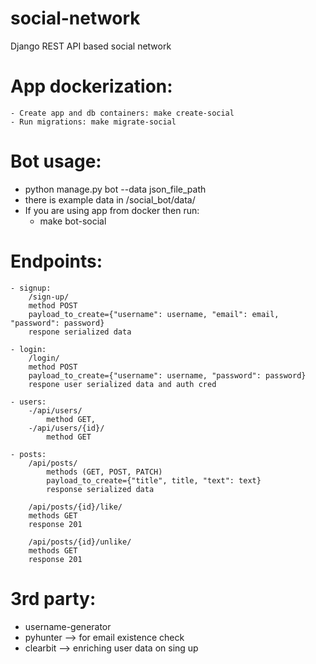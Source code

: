 # social-network
Django REST API based social network

# App dockerization:

    - Create app and db containers: make create-social
    - Run migrations: make migrate-social


# Bot usage:
- python manage.py bot --data json_file_path
- there is example data in /social_bot/data/
- If you are using app from docker then run:
    - make bot-social

# Endpoints:

    - signup:
        /sign-up/
        method POST
        payload_to_create={"username": username, "email": email, "password": password}
        respone serialized data

    - login:
        /login/
        method POST
        payload_to_create={"username": username, "password": password}
        respone user serialized data and auth cred

    - users:
        -/api/users/
            method GET,
        -/api/users/{id}/
            method GET

    - posts:
        /api/posts/
            methods (GET, POST, PATCH)
            payload_to_create={"title", title, "text": text}
            response serialized data

        /api/posts/{id}/like/
        methods GET
        response 201

        /api/posts/{id}/unlike/
        methods GET
        response 201

# 3rd party:

- username-generator
- pyhunter --> for email existence check
- clearbit --> enriching user data on sing up